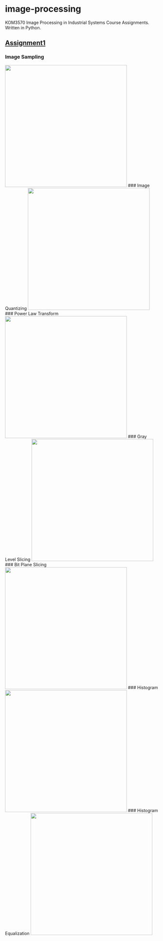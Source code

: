# image-processing
KOM3570 Image Processing in Industrial Systems Course Assignments. Written in Python. 

[Assignment1](../master/Assignment1/)
---
### Image Sampling
<img src="https://user-images.githubusercontent.com/26592410/121822752-6ae71300-cca9-11eb-8606-061726fe901e.png" height="400">
### Image Quantizing
<img src="https://user-images.githubusercontent.com/26592410/121822788-a681dd00-cca9-11eb-9f99-4150440f9096.png" height="400">
### Power Law Transform
<img src="https://user-images.githubusercontent.com/26592410/121822822-df21b680-cca9-11eb-8d9c-afb9d65fd4c5.png" height="400">
### Gray Level Slicing
<img src="https://user-images.githubusercontent.com/26592410/121822809-ce714080-cca9-11eb-8348-9eff86c46f8c.png" height="400">
### Bit Plane Slicing
<img src="https://user-images.githubusercontent.com/26592410/121822829-e8128800-cca9-11eb-8d21-3cedd4246197.png" height="400">
### Histogram
<img src="https://user-images.githubusercontent.com/26592410/121822835-f06ac300-cca9-11eb-836a-ffa930e6243c.png" height="400">
### Histogram Equalization
<img src="https://user-images.githubusercontent.com/26592410/121822839-f6f93a80-cca9-11eb-97f1-63bf8d3d4e18.png" height="400">


